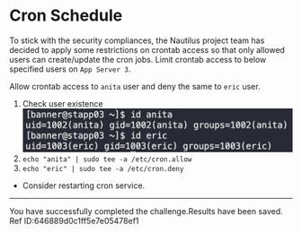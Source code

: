 # Cron Schedule

To stick with the security compliances, the Nautilus project team has decided to apply some restrictions on crontab access so that only allowed users can create/update the cron jobs. Limit crontab access to below specified users on `App Server 3`.

Allow crontab access to `anita` user and deny the same to `eric` user.

1. Check user existence
   ![](images/20230811211422.png)
2. `echo "anita" | sudo tee -a /etc/cron.allow`
3. `echo "eric" | sudo tee -a /etc/cron.deny`

* Consider restarting cron service.

---

You have successfully completed the challenge.Results have been saved. Ref ID:646889d0c1ff5e7e05478ef1